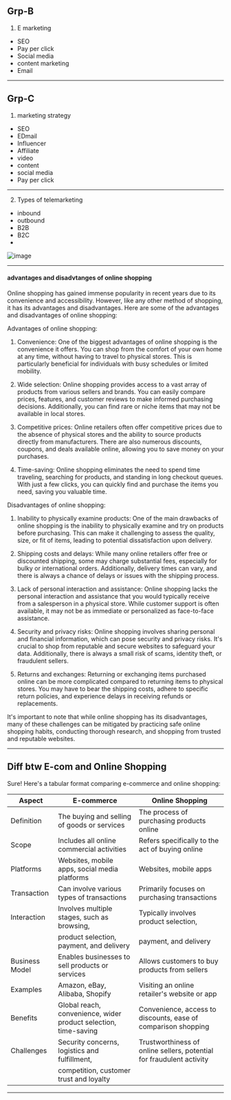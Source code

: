 ## Grp-B

1. E marketing 
- SEO
- Pay per click
- Social media
- content marketing
- Email

---

## Grp-C
1. marketing strategy
- SEO
- EDmail
- Influencer
- Affiliate
- video
- content
- social media
- Pay per click

---
 
 2. Types of telemarketing

- inbound
- outbound
- B2B
- B2C
- 
![image](https://github.com/Mrjoy832/E-Commerce-8thSem/assets/77873383/a5f8a868-85da-4968-a215-3018bda550ab)


---
#### advantages and disadvtanges of online shopping
Online shopping has gained immense popularity in recent years due to its convenience and accessibility. However, like any other method of shopping, it has its advantages and disadvantages. Here are some of the advantages and disadvantages of online shopping:

Advantages of online shopping:
1. Convenience: One of the biggest advantages of online shopping is the convenience it offers. You can shop from the comfort of your own home at any time, without having to travel to physical stores. This is particularly beneficial for individuals with busy schedules or limited mobility.

2. Wide selection: Online shopping provides access to a vast array of products from various sellers and brands. You can easily compare prices, features, and customer reviews to make informed purchasing decisions. Additionally, you can find rare or niche items that may not be available in local stores.

3. Competitive prices: Online retailers often offer competitive prices due to the absence of physical stores and the ability to source products directly from manufacturers. There are also numerous discounts, coupons, and deals available online, allowing you to save money on your purchases.

4. Time-saving: Online shopping eliminates the need to spend time traveling, searching for products, and standing in long checkout queues. With just a few clicks, you can quickly find and purchase the items you need, saving you valuable time.

Disadvantages of online shopping:
1. Inability to physically examine products: One of the main drawbacks of online shopping is the inability to physically examine and try on products before purchasing. This can make it challenging to assess the quality, size, or fit of items, leading to potential dissatisfaction upon delivery.

2. Shipping costs and delays: While many online retailers offer free or discounted shipping, some may charge substantial fees, especially for bulky or international orders. Additionally, delivery times can vary, and there is always a chance of delays or issues with the shipping process.

3. Lack of personal interaction and assistance: Online shopping lacks the personal interaction and assistance that you would typically receive from a salesperson in a physical store. While customer support is often available, it may not be as immediate or personalized as face-to-face assistance.

4. Security and privacy risks: Online shopping involves sharing personal and financial information, which can pose security and privacy risks. It's crucial to shop from reputable and secure websites to safeguard your data. Additionally, there is always a small risk of scams, identity theft, or fraudulent sellers.

5. Returns and exchanges: Returning or exchanging items purchased online can be more complicated compared to returning items to physical stores. You may have to bear the shipping costs, adhere to specific return policies, and experience delays in receiving refunds or replacements.

It's important to note that while online shopping has its disadvantages, many of these challenges can be mitigated by practicing safe online shopping habits, conducting thorough research, and shopping from trusted and reputable websites.

---
## Diff btw E-com and Online Shopping
Sure! Here's a tabular format comparing e-commerce and online shopping:

| Aspect                  | E-commerce                                       | Online Shopping                               |
|-------------------------|--------------------------------------------------|-----------------------------------------------|
| Definition              | The buying and selling of goods or services       | The process of purchasing products online      |
| Scope                   | Includes all online commercial activities        | Refers specifically to the act of buying online|
| Platforms               | Websites, mobile apps, social media platforms     | Websites, mobile apps                          |
| Transaction             | Can involve various types of transactions        | Primarily focuses on purchasing transactions   |
| Interaction             | Involves multiple stages, such as browsing,      | Typically involves product selection,         |
|                         | product selection, payment, and delivery         | payment, and delivery                          |
| Business Model          | Enables businesses to sell products or services  | Allows customers to buy products from sellers  |
| Examples                | Amazon, eBay, Alibaba, Shopify                   | Visiting an online retailer's website or app   |
| Benefits                | Global reach, convenience, wider product selection, time-saving   | Convenience, access to discounts, ease of comparison shopping |
| Challenges              | Security concerns, logistics and fulfillment,     | Trustworthiness of online sellers, potential for fraudulent activity |
|                         | competition, customer trust and loyalty          |                                               |


---


